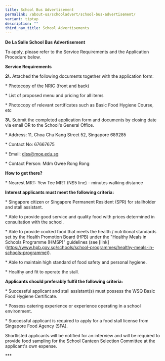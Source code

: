 ```yaml
---
title: School Bus Advertisement
permalink: /about-us/schooladvert/school-bus-advertisement/
variant: tiptap
description: ""
third_nav_title: School Advertisements
---
```

<p><strong>De La Salle School Bus Advertisement</strong>
</p>
<p>To apply, please refer to the Service Requirements and the Application
Procedure below.</p>
<p><strong>Service Requirements</strong>
</p>
<p><strong>2\.</strong> Attached the following documents together with the
application form:</p>
<p>* Photocopy of the NRIC (front and back)</p>
<p>* List of proposed menu and pricing for all items</p>
<p>* Photocopy of relevant certificates such as Basic Food Hygiene Course,
etc</p>
<p><strong>3\.</strong> Submit the completed application form and documents
by closing date via email OR to the School's General Office.</p>
<p>* Address: 11, Choa Chu Kang Street 52, Singapore 689285</p>
<p>* Contact No: 67667675</p>
<p>* Email: <a href="mailto:dlss@moe.edu.sg" rel="noopener noreferrer nofollow" target="_blank">dlss@moe.edu.sg</a>
</p>
<p>* Contact Person: Mdm Gwee Rong Rong</p>
<p><strong>How to get there?</strong>
</p>
<p>* Nearest MRT: Yew Tee MRT (NS5 line) – minutes walking distance</p>
<p><strong>Interest applicants must meet the following criteria:</strong>
</p>
<p>* Singapore citizen or Singapore Permanent Resident (SPR) for stallholder
and stall assistant.</p>
<p>* Able to provide good service and quality food with prices determined
in consultation with the school.</p>
<p>* Able to provide cooked food that meets the health / nutritional standards
set by the Health Promotion Board (HPB) under the "Healthy Meals in Schools
Programme (HMSP)" guidelines (see [link](<a href="https://www.hpb.gov.sg/schools/school-programmes/healthy-meals-in-schools-programme" rel="noopener noreferrer nofollow" target="_blank">https://www.hpb.gov.sg/schools/school-programmes/healthy-meals-in-schools-programme</a>)).</p>
<p>* Able to maintain high standard of food safety and personal hygiene.</p>
<p>* Healthy and fit to operate the stall.</p>
<p><strong>Applicants should preferably fulfil the following criteria:</strong>
</p>
<p>* Successful applicant and stall assistant(s) must possess the WSQ Basic
Food Hygiene Certificate.</p>
<p>* Possess catering experience or experience operating in a school environment.</p>
<p>* Successful applicant is required to apply for a food stall license from
Singapore Food Agency (SFA).</p>
<p>Shortlisted applicants will be notified for an interview and will be required
to provide food sampling for the School Canteen Selection Committee at
the applicant's own expense.</p>
<p>***</p>